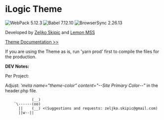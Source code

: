 # iLogic Theme
![WebPack 5.12.3](https://img.shields.io/badge/WebPack-5.12.3-brightgreen)
![Babel 7.12.10](https://img.shields.io/badge/Babel-7.12.10-brightgreen)
![BrowserSync 2.26.13](https://img.shields.io/badge/BrowserSync-2.26.13-brightgreen)

Developed by [Zeljko Skipic](https://zeljkoskipic.dev) and [Lemon MSS](https://lemon-mss.com)


[Theme Documentation >>](https://theme.ilogic-dev.net/knowledge-base/)

If you are using the Theme as is, run 'yarn prod' first to compile the files for the production.

**DEV Notes:**

Per Project:

Adjust: *'meta name="theme-color" content="--Site Primary Color--"* in the header.php file.


                (__)
        `\------(oo)
          ||    (__) <(Suggestions and requests: zeljko.skipic@gmail.com)
          ||w--||